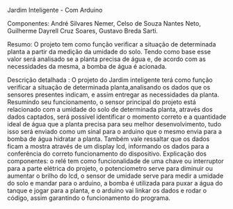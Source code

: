 Jardim Inteligente - Com Arduino

Componentes: André Silvares Nemer, Celso de Souza Nantes Neto, Guilherme Dayrell Cruz Soares, Gustavo Breda Sarti.

Resumo:
O projeto tem como função verificar a situação de determinada planta a partir da medição da umidade do solo. Tendo como base esse valor será analisado se a planta precisa de água e, de acordo com as necessidades da mesma, a bomba de água é acionada.

Descrição detalhada :
O projeto do Jardim inteligente terá como função verificar a situação de determinada planta,analisando os dados que os sensores presentes indicam, e assim entregar as necessidades da planta.
Resumindo seu funcionamento, o sensor principal do projeto está relacionado com a umidade do solo de determinada planta, através dos dados captados, será possível identificar o momento correto e a quantidade ideal de água que a planta precisa para seu melhor desenvolvimento, tudo isso será enviado como um sinal para o arduino que o mesmo envia para a bomba de água hidratar a planta. Também vale ressaltar que os dados ficam a mostra através de um display lcd, informando os dados para a
conferência do correto funcionamento do dispositivo.
Explicação dos componentes: o relé tem como funcionalidade de uma chave ou interruptor para a parte elétrica do projeto, o potenciometro serve para diminuir ou aumentar o brilho do lcd, o sensor de umidade serve para medir a umidade do solo e mandar para o arduino, a bomba é utilizada para puxar a água do tanque e jogar para a planta, e o arduino vai linkar os dados e rodar o código, assim garantindo o funcionamento do programa.

